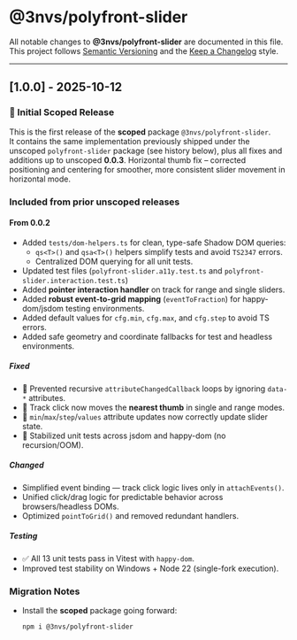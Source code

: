 # @3nvs/polyfront-slider

All notable changes to **@3nvs/polyfront-slider** are documented in this file.  
This project follows [Semantic Versioning](https://semver.org/) and the [Keep a Changelog](https://keepachangelog.com/) style.

---

## [1.0.0] - 2025-10-12
### 🎉 Initial Scoped Release
This is the first release of the **scoped** package `@3nvs/polyfront-slider`.  
It contains the same implementation previously shipped under the unscoped `polyfront-slider` package (see history below), plus all fixes and additions up to unscoped **0.0.3**.
Horizontal thumb fix – corrected positioning and centering for smoother, more consistent slider movement in horizontal mode.

### Included from prior unscoped releases
#### From 0.0.2
- Added `tests/dom-helpers.ts` for clean, type-safe Shadow DOM queries:
  - `qs<T>()` and `qsa<T>()` helpers simplify tests and avoid `TS2347` errors.
  - Centralized DOM querying for all unit tests.
- Updated test files (`polyfront-slider.a11y.test.ts` and `polyfront-slider.interaction.test.ts`)
- Added **pointer interaction handler** on track for range and single sliders.
- Added **robust event-to-grid mapping** (`eventToFraction`) for happy-dom/jsdom testing environments.
- Added default values for `cfg.min`, `cfg.max`, and `cfg.step` to avoid TS errors.
- Added safe geometry and coordinate fallbacks for test and headless environments.

##### Fixed
- 🐛 Prevented recursive `attributeChangedCallback` loops by ignoring `data-*` attributes.
- 🧭 Track click now moves the **nearest thumb** in single and range modes.
- 🔢 `min`/`max`/`step`/`values` attribute updates now correctly update slider state.
- 🧱 Stabilized unit tests across jsdom and happy-dom (no recursion/OOM).

##### Changed
- Simplified event binding — track click logic lives only in `attachEvents()`.
- Unified click/drag logic for predictable behavior across browsers/headless DOMs.
- Optimized `pointToGrid()` and removed redundant handlers.

##### Testing
- ✅ All 13 unit tests pass in Vitest with `happy-dom`.
- Improved test stability on Windows + Node 22 (single-fork execution).

### Migration Notes
- Install the **scoped** package going forward:
  ```bash
  npm i @3nvs/polyfront-slider
